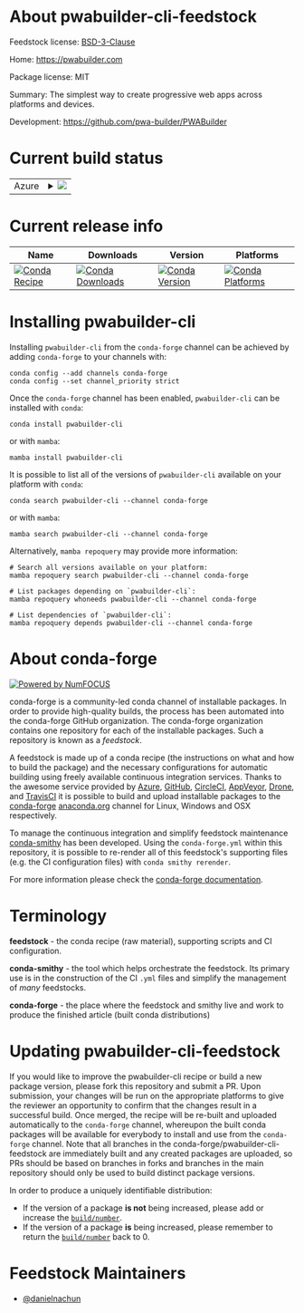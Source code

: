 About pwabuilder-cli-feedstock
==============================

Feedstock license: [BSD-3-Clause](https://github.com/conda-forge/pwabuilder-cli-feedstock/blob/main/LICENSE.txt)

Home: https://pwabuilder.com

Package license: MIT

Summary: The simplest way to create progressive web apps across platforms and devices.

Development: https://github.com/pwa-builder/PWABuilder

Current build status
====================


<table>
    
  <tr>
    <td>Azure</td>
    <td>
      <details>
        <summary>
          <a href="https://dev.azure.com/conda-forge/feedstock-builds/_build/latest?definitionId=24681&branchName=main">
            <img src="https://dev.azure.com/conda-forge/feedstock-builds/_apis/build/status/pwabuilder-cli-feedstock?branchName=main">
          </a>
        </summary>
        <table>
          <thead><tr><th>Variant</th><th>Status</th></tr></thead>
          <tbody><tr>
              <td>linux_64_nodejs20</td>
              <td>
                <a href="https://dev.azure.com/conda-forge/feedstock-builds/_build/latest?definitionId=24681&branchName=main">
                  <img src="https://dev.azure.com/conda-forge/feedstock-builds/_apis/build/status/pwabuilder-cli-feedstock?branchName=main&jobName=linux&configuration=linux%20linux_64_nodejs20" alt="variant">
                </a>
              </td>
            </tr><tr>
              <td>linux_64_nodejs22</td>
              <td>
                <a href="https://dev.azure.com/conda-forge/feedstock-builds/_build/latest?definitionId=24681&branchName=main">
                  <img src="https://dev.azure.com/conda-forge/feedstock-builds/_apis/build/status/pwabuilder-cli-feedstock?branchName=main&jobName=linux&configuration=linux%20linux_64_nodejs22" alt="variant">
                </a>
              </td>
            </tr><tr>
              <td>linux_aarch64_nodejs20</td>
              <td>
                <a href="https://dev.azure.com/conda-forge/feedstock-builds/_build/latest?definitionId=24681&branchName=main">
                  <img src="https://dev.azure.com/conda-forge/feedstock-builds/_apis/build/status/pwabuilder-cli-feedstock?branchName=main&jobName=linux&configuration=linux%20linux_aarch64_nodejs20" alt="variant">
                </a>
              </td>
            </tr><tr>
              <td>linux_aarch64_nodejs22</td>
              <td>
                <a href="https://dev.azure.com/conda-forge/feedstock-builds/_build/latest?definitionId=24681&branchName=main">
                  <img src="https://dev.azure.com/conda-forge/feedstock-builds/_apis/build/status/pwabuilder-cli-feedstock?branchName=main&jobName=linux&configuration=linux%20linux_aarch64_nodejs22" alt="variant">
                </a>
              </td>
            </tr><tr>
              <td>osx_64_nodejs20</td>
              <td>
                <a href="https://dev.azure.com/conda-forge/feedstock-builds/_build/latest?definitionId=24681&branchName=main">
                  <img src="https://dev.azure.com/conda-forge/feedstock-builds/_apis/build/status/pwabuilder-cli-feedstock?branchName=main&jobName=osx&configuration=osx%20osx_64_nodejs20" alt="variant">
                </a>
              </td>
            </tr><tr>
              <td>osx_64_nodejs22</td>
              <td>
                <a href="https://dev.azure.com/conda-forge/feedstock-builds/_build/latest?definitionId=24681&branchName=main">
                  <img src="https://dev.azure.com/conda-forge/feedstock-builds/_apis/build/status/pwabuilder-cli-feedstock?branchName=main&jobName=osx&configuration=osx%20osx_64_nodejs22" alt="variant">
                </a>
              </td>
            </tr><tr>
              <td>osx_arm64_nodejs20</td>
              <td>
                <a href="https://dev.azure.com/conda-forge/feedstock-builds/_build/latest?definitionId=24681&branchName=main">
                  <img src="https://dev.azure.com/conda-forge/feedstock-builds/_apis/build/status/pwabuilder-cli-feedstock?branchName=main&jobName=osx&configuration=osx%20osx_arm64_nodejs20" alt="variant">
                </a>
              </td>
            </tr><tr>
              <td>osx_arm64_nodejs22</td>
              <td>
                <a href="https://dev.azure.com/conda-forge/feedstock-builds/_build/latest?definitionId=24681&branchName=main">
                  <img src="https://dev.azure.com/conda-forge/feedstock-builds/_apis/build/status/pwabuilder-cli-feedstock?branchName=main&jobName=osx&configuration=osx%20osx_arm64_nodejs22" alt="variant">
                </a>
              </td>
            </tr>
          </tbody>
        </table>
      </details>
    </td>
  </tr>
</table>

Current release info
====================

| Name | Downloads | Version | Platforms |
| --- | --- | --- | --- |
| [![Conda Recipe](https://img.shields.io/badge/recipe-pwabuilder--cli-green.svg)](https://anaconda.org/conda-forge/pwabuilder-cli) | [![Conda Downloads](https://img.shields.io/conda/dn/conda-forge/pwabuilder-cli.svg)](https://anaconda.org/conda-forge/pwabuilder-cli) | [![Conda Version](https://img.shields.io/conda/vn/conda-forge/pwabuilder-cli.svg)](https://anaconda.org/conda-forge/pwabuilder-cli) | [![Conda Platforms](https://img.shields.io/conda/pn/conda-forge/pwabuilder-cli.svg)](https://anaconda.org/conda-forge/pwabuilder-cli) |

Installing pwabuilder-cli
=========================

Installing `pwabuilder-cli` from the `conda-forge` channel can be achieved by adding `conda-forge` to your channels with:

```
conda config --add channels conda-forge
conda config --set channel_priority strict
```

Once the `conda-forge` channel has been enabled, `pwabuilder-cli` can be installed with `conda`:

```
conda install pwabuilder-cli
```

or with `mamba`:

```
mamba install pwabuilder-cli
```

It is possible to list all of the versions of `pwabuilder-cli` available on your platform with `conda`:

```
conda search pwabuilder-cli --channel conda-forge
```

or with `mamba`:

```
mamba search pwabuilder-cli --channel conda-forge
```

Alternatively, `mamba repoquery` may provide more information:

```
# Search all versions available on your platform:
mamba repoquery search pwabuilder-cli --channel conda-forge

# List packages depending on `pwabuilder-cli`:
mamba repoquery whoneeds pwabuilder-cli --channel conda-forge

# List dependencies of `pwabuilder-cli`:
mamba repoquery depends pwabuilder-cli --channel conda-forge
```


About conda-forge
=================

[![Powered by
NumFOCUS](https://img.shields.io/badge/powered%20by-NumFOCUS-orange.svg?style=flat&colorA=E1523D&colorB=007D8A)](https://numfocus.org)

conda-forge is a community-led conda channel of installable packages.
In order to provide high-quality builds, the process has been automated into the
conda-forge GitHub organization. The conda-forge organization contains one repository
for each of the installable packages. Such a repository is known as a *feedstock*.

A feedstock is made up of a conda recipe (the instructions on what and how to build
the package) and the necessary configurations for automatic building using freely
available continuous integration services. Thanks to the awesome service provided by
[Azure](https://azure.microsoft.com/en-us/services/devops/), [GitHub](https://github.com/),
[CircleCI](https://circleci.com/), [AppVeyor](https://www.appveyor.com/),
[Drone](https://cloud.drone.io/welcome), and [TravisCI](https://travis-ci.com/)
it is possible to build and upload installable packages to the
[conda-forge](https://anaconda.org/conda-forge) [anaconda.org](https://anaconda.org/)
channel for Linux, Windows and OSX respectively.

To manage the continuous integration and simplify feedstock maintenance
[conda-smithy](https://github.com/conda-forge/conda-smithy) has been developed.
Using the ``conda-forge.yml`` within this repository, it is possible to re-render all of
this feedstock's supporting files (e.g. the CI configuration files) with ``conda smithy rerender``.

For more information please check the [conda-forge documentation](https://conda-forge.org/docs/).

Terminology
===========

**feedstock** - the conda recipe (raw material), supporting scripts and CI configuration.

**conda-smithy** - the tool which helps orchestrate the feedstock.
                   Its primary use is in the construction of the CI ``.yml`` files
                   and simplify the management of *many* feedstocks.

**conda-forge** - the place where the feedstock and smithy live and work to
                  produce the finished article (built conda distributions)


Updating pwabuilder-cli-feedstock
=================================

If you would like to improve the pwabuilder-cli recipe or build a new
package version, please fork this repository and submit a PR. Upon submission,
your changes will be run on the appropriate platforms to give the reviewer an
opportunity to confirm that the changes result in a successful build. Once
merged, the recipe will be re-built and uploaded automatically to the
`conda-forge` channel, whereupon the built conda packages will be available for
everybody to install and use from the `conda-forge` channel.
Note that all branches in the conda-forge/pwabuilder-cli-feedstock are
immediately built and any created packages are uploaded, so PRs should be based
on branches in forks and branches in the main repository should only be used to
build distinct package versions.

In order to produce a uniquely identifiable distribution:
 * If the version of a package **is not** being increased, please add or increase
   the [``build/number``](https://docs.conda.io/projects/conda-build/en/latest/resources/define-metadata.html#build-number-and-string).
 * If the version of a package **is** being increased, please remember to return
   the [``build/number``](https://docs.conda.io/projects/conda-build/en/latest/resources/define-metadata.html#build-number-and-string)
   back to 0.

Feedstock Maintainers
=====================

* [@danielnachun](https://github.com/danielnachun/)

